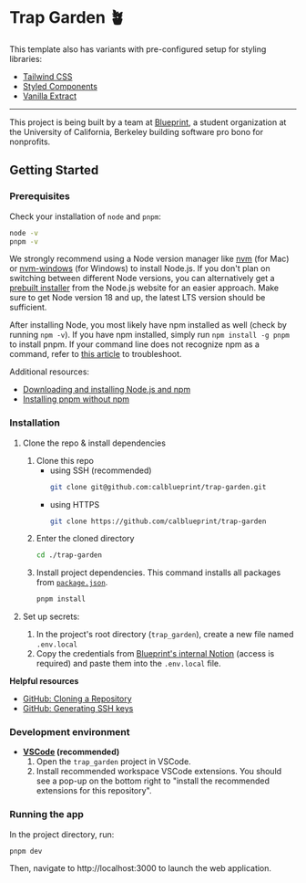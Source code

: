 # Trap Garden 🪴

This template also has variants with pre-configured setup for styling libraries:
- [Tailwind CSS](https://github.com/calblueprint/web-app-template/tree/tailwind)
- [Styled Components](https://github.com/calblueprint/web-app-template/tree/styled-components)
- [Vanilla Extract](https://github.com/calblueprint/web-app-template/tree/vanilla-extract)

---

This project is being built by a team at [Blueprint](https://calblueprint.org), a student organization at the University of California, Berkeley building software pro bono for nonprofits.

## Getting Started

### Prerequisites

Check your installation of `node` and `pnpm`:

```bash
node -v
pnpm -v
```

We strongly recommend using a Node version manager like [nvm](https://github.com/nvm-sh/nvm) (for Mac) or [nvm-windows](https://github.com/coreybutler/nvm-windows) (for Windows) to install Node.js. If you don't plan on switching between different Node versions, you can alternatively get a [prebuilt installer](https://nodejs.org/en/download/prebuilt-installer) from the Node.js website for an easier approach. Make sure to get Node version 18 and up, the latest LTS version should be sufficient.

After installing Node, you most likely have npm installed as well (check by running `npm -v`). If you have npm installed, simply run `npm install -g pnpm` to install pnpm. If your command line does not recognize npm as a command, refer to [this article](https://www.geeksforgeeks.org/how-to-resolve-npm-command-not-found-error-in-node-js/) to troubleshoot.

Additional resources:
- [Downloading and installing Node.js and npm](https://docs.npmjs.com/downloading-and-installing-node-js-and-npm)
- [Installing pnpm without npm](https://pnpm.io/installation)

### Installation

1. Clone the repo & install dependencies

   1. Clone this repo
      - using SSH (recommended)
        ```bash
        git clone git@github.com:calblueprint/trap-garden.git
        ```
      - using HTTPS
        ```bash
        git clone https://github.com/calblueprint/trap-garden
        ```
   2. Enter the cloned directory
      ```bash
      cd ./trap-garden
      ```
   3. Install project dependencies. This command installs all packages from [`package.json`](package.json).
      ```bash
      pnpm install
      ```

2. Set up secrets:
   1. In the project's root directory (`trap_garden`), create a new file named `.env.local`
   2. Copy the credentials from [Blueprint's internal Notion](https://www.notion.so/calblueprint/Trap-Garden-Environment-Setup-d283f0c2c3ce43c6aeafa1f24f3d4580) (access is required) and paste them into the `.env.local` file.

**Helpful resources**

- [GitHub: Cloning a Repository](https://docs.github.com/en/repositories/creating-and-managing-repositories/cloning-a-repository#cloning-a-repository)
- [GitHub: Generating SSH keys](https://docs.github.com/en/authentication/connecting-to-github-with-ssh/generating-a-new-ssh-key-and-adding-it-to-the-ssh-agent)

### Development environment

- **[VSCode](https://code.visualstudio.com/) (recommended)**
  1. Open the `trap_garden` project in VSCode.
  2. Install recommended workspace VSCode extensions. You should see a pop-up on the bottom right to "install the recommended extensions for this repository".

### Running the app

In the project directory, run:

```shell
pnpm dev
```

Then, navigate to http://localhost:3000 to launch the web application.

